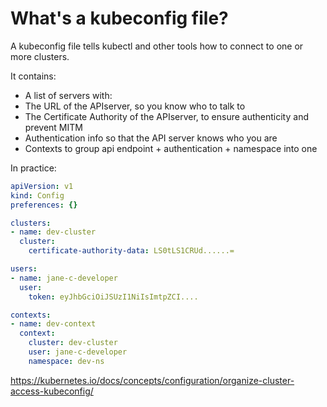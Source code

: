 What's a kubeconfig file?
=========================

A kubeconfig file tells kubectl and other tools how to connect to one or more clusters.

It contains:
- A list of servers with:
 - The URL of the APIserver, so you know who to talk to
 - The Certificate Authority of the APIserver, to ensure authenticity and prevent MITM
- Authentication info so that the API server knows who you are
- Contexts to group api endpoint + authentication + namespace into one

In practice:
```yaml
apiVersion: v1
kind: Config
preferences: {}

clusters:
- name: dev-cluster
  cluster:
    certificate-authority-data: LS0tLS1CRUd......=

users:
- name: jane-c-developer
  user:
    token: eyJhbGciOiJSUzI1NiIsImtpZCI....

contexts:
- name: dev-context
  context:
    cluster: dev-cluster
    user: jane-c-developer
    namespace: dev-ns
```

https://kubernetes.io/docs/concepts/configuration/organize-cluster-access-kubeconfig/
